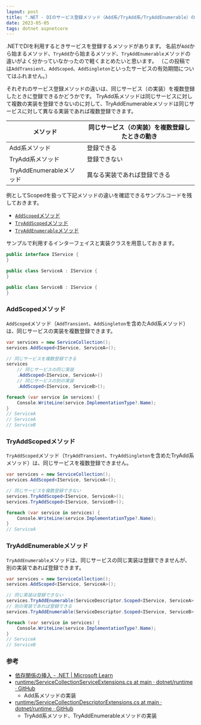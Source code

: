 ```yaml
---
layout: post
title: ".NET - DIのサービス登録メソッド（Add系/TryAdd系/TryAddEnumerable）の違いを確認する"
date: 2023-05-05
tags: dotnet aspnetcore
---
```


.NETでDIを利用するときサービスを登録するメソッドがあります。
名前が`Add`から始まるメソッド、`TryAdd`から始まるメソッド、`TryAddEnumerable`メソッドの違いがよく分かっていなかったので軽くまとめたいと思います。
（この投稿では`AddTransient`、`AddScoped`、`AddSingleton`といったサービスの有効期間についてはふれません。）

それぞれのサービス登録メソッドの違いは、同じサービス（の実装）を複数登録したときに登録できるかどうかです。
TryAdd系メソッドは同じサービスに対して複数の実装を登録できないのに対して、TryAddEnumerableメソッドは同じサービスに対して異なる実装であれば複数登録できます。

| メソッド | 同じサービス（の実装）を複数登録したときの動き |
|--|--|
| Add系メソッド | 登録できる |
| TryAdd系メソッド | 登録できない |
| TryAddEnumerableメソッド | 異なる実装であれば登録できる |

例としてScopedを扱って下記メソッドの違いを確認できるサンプルコードを残しておきます。
- [`AddScoped`メソッド](#addscopedメソッド)
- [`TryAddScoped`メソッド](#tryaddscopedメソッド)
- [`TryAddEnumerable`メソッド](#tryaddenumerableメソッド)

サンプルで利用するインターフェイスと実装クラスを用意しておきます。

```csharp
public interface IService {
}

public class ServiceA : IService {
}

public class ServiceB : IService {
}
```

### AddScopedメソッド

`AddScoped`メソッド（`AddTransient`、`AddSingleton`を含めたAdd系メソッド）は、同じサービスの実装を複数登録できます。

```csharp
var services = new ServiceCollection();
services.AddScoped<IService, ServiceA>();

// 同じサービスを複数登録できる
services
	// 同じサービスの同じ実装
	.AddScoped<IService, ServiceA>()
	// 同じサービスの別の実装
	.AddScoped<IService, ServiceB>();

foreach (var service in services) {
	Console.WriteLine(service.ImplementationType?.Name);
}
// ServiceA
// ServiceA
// ServiceB
```

### TryAddScopedメソッド

`TryAddScoped`メソッド（`TryAddTransient`、`TryAddSingleton`を含めたTryAdd系メソッド）は、同じサービスを複数登録できません。

```csharp
var services = new ServiceCollection();
services.AddScoped<IService, ServiceA>();

// 同じサービスを複数登録できない
services.TryAddScoped<IService, ServiceA>();
services.TryAddScoped<IService, ServiceB>();

foreach (var service in services) {
	Console.WriteLine(service.ImplementationType?.Name);
}
// ServiceA
```

### TryAddEnumerableメソッド

`TryAddEnumerable`メソッドは、同じサービスの同じ実装は登録できませんが、別の実装であれば登録できます。

```csharp
var services = new ServiceCollection();
services.AddScoped<IService, ServiceA>();

// 同じ実装は登録できない
services.TryAddEnumerable(ServiceDescriptor.Scoped<IService, ServiceA>());
// 別の実装であれば登録できる
services.TryAddEnumerable(ServiceDescriptor.Scoped<IService, ServiceB>());

foreach (var service in services) {
	Console.WriteLine(service.ImplementationType?.Name);
}
// ServiceA
// ServiceB
```

### 参考

- [依存関係の挿入 - .NET &#124; Microsoft Learn](https://learn.microsoft.com/ja-jp/dotnet/core/extensions/dependency-injection#service-registration-methods)
- [runtime/ServiceCollectionServiceExtensions.cs at main · dotnet/runtime · GitHub](https://github.com/dotnet/runtime/blob/main/src/libraries/Microsoft.Extensions.DependencyInjection.Abstractions/src/ServiceCollectionServiceExtensions.cs)
	- Add系メソッドの実装
- [runtime/ServiceCollectionDescriptorExtensions.cs at main · dotnet/runtime · GitHub](https://github.com/dotnet/runtime/blob/main/src/libraries/Microsoft.Extensions.DependencyInjection.Abstractions/src/Extensions/ServiceCollectionDescriptorExtensions.cs)
	- TryAdd系メソッド、TryAddEnumerableメソッドの実装
